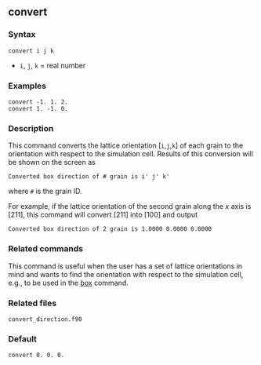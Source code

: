 ## convert

### Syntax

	convert i j k

* `i`, `j`, `k` = real number

### Examples

	convert -1. 1. 2.
	convert 1. -1. 0.

### Description

This command converts the lattice orientation [`i`,`j`,`k`] of each grain to the orientation with respect to the simulation cell. Results of this conversion will be shown on the screen as

	Converted box direction of # grain is i' j' k'

where `#` is the grain ID.

For example, if the lattice orientation of the second grain along the _x_ axis is [211], this command will convert [211] into [100] and output

 	Converted box direction of 2 grain is 1.0000 0.0000 0.0000

### Related commands

This command is useful when the user has a set of lattice orientations in mind and wants to find the orientation with respect to the simulation cell, e.g., to be used in the [box](box.md) command.

### Related files

`convert_direction.f90`

### Default

	convert 0. 0. 0.